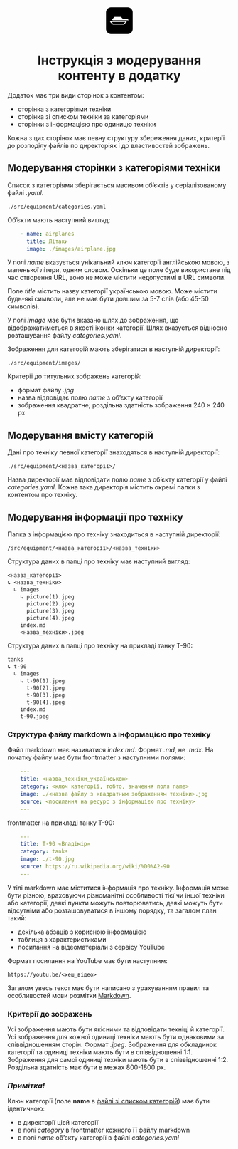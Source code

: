 <div align="center">
    <img alt="mec" src="./src/images/icon.png" width="60" />

# Інструкція з модерування контенту в додатку #
</div>

Додаток має три види сторінок з контентом:
- сторінка з категоріями техніки
- сторінка зі списком техніки за категоріями
- сторінки з інформацією про одиницю техніки

Кожна з цих сторінок має певну структуру збереження даних, критерії до розподілу файлів по директоріях і до властивостей зображень.

## Модерування сторінки з категоріями техніки ##

Список з категоріями зберігається масивом обʼєктів у серіалізованому файлі *.yaml*.

    ./src/equipment/categories.yaml

Обʼєкти мають наступний вигляд:
```yaml  
    - name: airplanes
      title: Літаки
      image: ./images/airplane.jpg
```
У полі *name* вказується унікальний ключ категорії англійською мовою, з маленької літери, одним словом. Оскільки це поле буде використане під час створення URL, воно не може містити недопустимі в URL символи.  

Поле *title* містить назву категорії українською мовою. Може містити будь-які символи, але не має бути довшим за 5-7 слів (або 45-50 символів).

У полі *image* має бути вказано шлях до зображення, що відображатиметься в якості іконки категорії. Шлях вказується відносно розташування файлу *categories.yaml*.

Зображення для категорій мають зберігатися в наступній директорії:

    ./src/equipment/images/

Критерії до титульних зображень категорій:  
- формат файлу *.jpg*
- назва відповідає полю *name* з обʼєкту категорії
- зображення квадратне; роздільна здатність зображення 240 × 240 px

## Модерування вмісту категорій ##

Дані про техніку певної категорії знаходяться в наступній директорії:

    ./src/equipment/<назва_категорії>/

Назва директорії має відповідати полю *name* з обʼєкту категорії у файлі *categories.yaml*. Кожна така директорія містить окремі папки з контентом про техніку.

## Модерування інформації про техніку ##

Папка з інформацією про техніку знаходиться в наступній директорії:

    /src/equipment/<назва_категорії>/<назва_техніки>

Структура даних в папці про техніку має наступний вигляд:
    
    <назва_категорії>       
    ↳ <назва_техніки>       
      ↳ images              
        ↳ picture(1).jpeg   
          picture(2).jpeg   
          picture(3).jpeg   
          picture(4).jpeg   
        index.md            
        <назва_техніки>.jpeg

Структура даних в папці про техніку на прикладі танку Т-90:

    tanks
    ↳ t-90
      ↳ images
        ↳ t-90(1).jpeg
          t-90(2).jpeg
          t-90(3).jpeg
          t-90(4).jpeg
        index.md
        t-90.jpeg

### Структура файлу markdown з інформацією про техніку ###

Файл markdown має називатися *index.md*. Формат *.md*, не *.mdх*. На початку файлу має бути frontmatter з наступними полями:
```yaml
    ---
    title: <назва_техніки_українською> 
    category: <ключ категорії, тобто, значення поля name> 
    image: ./<назва файлу з квадратним зображенням техніки>.jpg
    source: <посилання на ресурс з інформацією про техніку>
    ---
```

frontmatter на прикладі танку Т-90:
```yaml
    ---
    title: Т-90 «Владімір»
    category: tanks
    image: ./t-90.jpg
    source: https://ru.wikipedia.org/wiki/%D0%A2-90
    ---
```

У тілі markdown має міститися інформація про техніку. Інформація може бути різною, враховуючи різноманітні особливості тієї чи іншої техніки або категорії, деякі пункти можуть повторюватись, деякі можуть бути відсутніми або розташовуватися в іншому порядку, та загалом план такий:  
- декілька абзаців з корисною інформацією
- таблиця з характеристиками
- посилання на відеоматеріали з сервісу YouTube

Формат посилання на YouTube має бути наступним:

    https://youtu.be/<хеш_відео>

Загалом увесь текст має бути написано з урахуванням правил та особливостей мови розмітки [Markdown](https://www.markdownguide.org/basic-syntax/).

### Критерії до зображень ###

Усі зображення мають бути якісними та відповідати техніці й категорії. Усі зображення для кожної одиниці техніки мають бути однаковими за співвідношенням сторін. Формат *.jpeg*. 
Зображення для обкладинок категорії та одиниці техніки мають бути в співвідношенні 1:1. Зображення для самої одиниці техніки мають бути в співвідношенні 1:2. 
Роздільна здатність має бути в межах 800-1800 px.

### *Примітка!* ###


Ключ категорії (поле **name** в [файлі зі списком категорій](./src/equipment/categories.yaml)) має бути ідентичною:
- в директорії цієй категорії
- в полі *category* в frontmatter кожного її файлу markdown
- в полі *name* обʼєкту категорії в файлі *categories.yaml*
